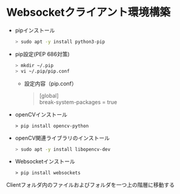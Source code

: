 # Websocketクライアント環境構築

* pipインストール  

    ``` bash
    > sudo apt -y install python3-pip
    ```  

* pip設定(PEP 686対策)  

    ``` bash
    > mkdir ~/.pip  
    > vi ~/.pip/pip.conf
    ```

    * 設定内容（pip.conf）  
  
        > [global]  
        > break-system-packages = true

* openCVインストール  

    ``` pip
    > pip install opencv-python
    ```

* openCV関連ライブラリのインストール

    ``` bash
    > sudo apt -y install libopencv-dev
    ```

* Websocketインストール  

    ``` pip
    > pip install websockets
    ```

Clientフォルダ内のファイルおよびフォルダを一つ上の階層に移動する
